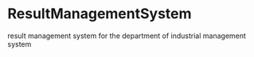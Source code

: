 # ResultManagementSystem
result management system for the department of industrial management system
